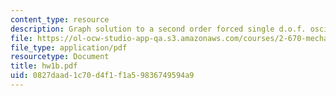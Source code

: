 ```yaml
---
content_type: resource
description: Graph solution to a second order forced single d.o.f. oscillator
file: https://ol-ocw-studio-app-qa.s3.amazonaws.com/courses/2-670-mechanical-engineering-tools-january-iap-2004/0827daad1c70d4f1f1a59836749594a9_hw1b.pdf
file_type: application/pdf
resourcetype: Document
title: hw1b.pdf
uid: 0827daad-1c70-d4f1-f1a5-9836749594a9
---
```

